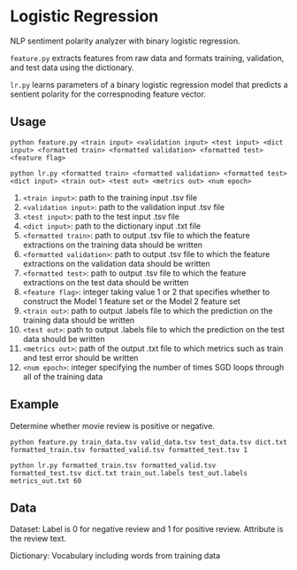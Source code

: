 # Logistic Regression
NLP sentiment polarity analyzer with binary logistic regression.

`feature.py` extracts features from raw data and formats training, validation, and test data using the dictionary.

`lr.py` learns parameters of a binary logistic regression model that predicts a sentient polarity for the correspnoding feature vector.

## Usage
    python feature.py <train input> <validation input> <test input> <dict input> <formatted train> <formatted validation> <formatted test> <feature flag>

    python lr.py <formatted train> <formatted validation> <formatted test> <dict input> <train out> <test out> <metrics out> <num epoch>

1. `<train input>`: path to the training input .tsv file
2. `<validation input>`: path to the validation input .tsv file
3. `<test input>`: path to the test input .tsv file
4. `<dict input>`: path to the dictionary input .txt file
5. `<formatted train>`: path to output .tsv file to which the feature extractions on the training data should be written
6. `<formatted validation>`: path to output .tsv file to which the feature extractions on the validation data should be written
7. `<formatted test>`: path to output .tsv file to which the feature extractions on the test data should be written
8. `<feature flag>`: integer taking value 1 or 2 that specifies whether to construct the Model 1 feature set or the Model 2 feature set
9. `<train out>`: path to output .labels file to which the prediction on the training data should be written 
10. `<test out>`: path to output .labels file to which the prediction on the test data should be written
11. `<metrics out>`: path of the output .txt file to which metrics such as train and test error should be written 
12. `<num epoch>`: integer specifying the number of times SGD loops through all of the training data

## Example
Determine whether movie review is positive or negative.

    python feature.py train_data.tsv valid_data.tsv test_data.tsv dict.txt formatted_train.tsv formatted_valid.tsv formatted_test.tsv 1

    python lr.py formatted_train.tsv formatted_valid.tsv formatted_test.tsv dict.txt train_out.labels test_out.labels metrics_out.txt 60

## Data
Dataset: Label is 0 for negative review and 1 for positive review. Attribute is the review text.

Dictionary: Vocabulary including words from training data